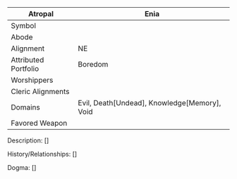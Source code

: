 | Atropal | Enia |
| --- | --- |
| Symbol |
| Abode |
| Alignment | NE | 
| Attributed Portfolio | Boredom | 
| Worshippers | 
| Cleric Alignments |
| Domains | Evil, Death[Undead], Knowledge[Memory], Void
| Favored Weapon |

Description: 
    []

History/Relationships:
    []
    
Dogma: 
    []